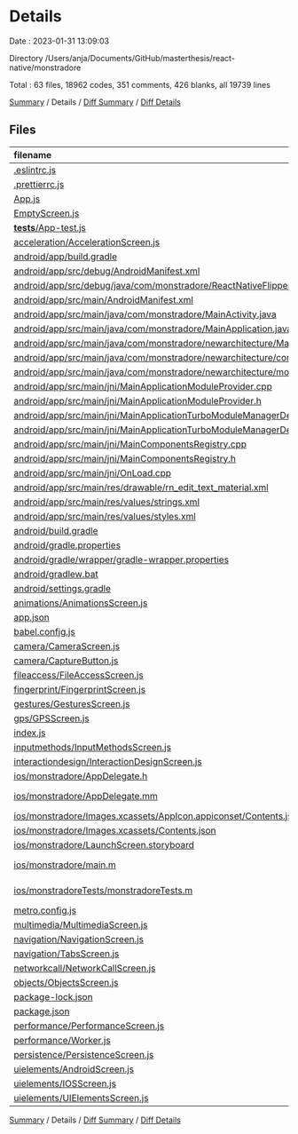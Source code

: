 # Details

Date : 2023-01-31 13:09:03

Directory /Users/anja/Documents/GitHub/masterthesis/react-native/monstradore

Total : 63 files,  18962 codes, 351 comments, 426 blanks, all 19739 lines

[Summary](results.md) / Details / [Diff Summary](diff.md) / [Diff Details](diff-details.md)

## Files
| filename | language | code | comment | blank | total |
| :--- | :--- | ---: | ---: | ---: | ---: |
| [.eslintrc.js](/.eslintrc.js) | JavaScript | 4 | 0 | 1 | 5 |
| [.prettierrc.js](/.prettierrc.js) | JavaScript | 7 | 0 | 1 | 8 |
| [App.js](/App.js) | JavaScript | 160 | 0 | 7 | 167 |
| [EmptyScreen.js](/EmptyScreen.js) | JavaScript | 5 | 0 | 3 | 8 |
| [__tests__/App-test.js](/__tests__/App-test.js) | JavaScript | 7 | 4 | 4 | 15 |
| [acceleration/AccelerationScreen.js](/acceleration/AccelerationScreen.js) | JavaScript | 30 | 0 | 7 | 37 |
| [android/app/build.gradle](/android/app/build.gradle) | Groovy | 155 | 131 | 31 | 317 |
| [android/app/src/debug/AndroidManifest.xml](/android/app/src/debug/AndroidManifest.xml) | XML | 11 | 0 | 3 | 14 |
| [android/app/src/debug/java/com/monstradore/ReactNativeFlipper.java](/android/app/src/debug/java/com/monstradore/ReactNativeFlipper.java) | Java | 60 | 8 | 6 | 74 |
| [android/app/src/main/AndroidManifest.xml](/android/app/src/main/AndroidManifest.xml) | XML | 31 | 0 | 3 | 34 |
| [android/app/src/main/java/com/monstradore/MainActivity.java](/android/app/src/main/java/com/monstradore/MainActivity.java) | Java | 29 | 12 | 8 | 49 |
| [android/app/src/main/java/com/monstradore/MainApplication.java](/android/app/src/main/java/com/monstradore/MainApplication.java) | Java | 68 | 14 | 10 | 92 |
| [android/app/src/main/java/com/monstradore/newarchitecture/MainApplicationReactNativeHost.java](/android/app/src/main/java/com/monstradore/newarchitecture/MainApplicationReactNativeHost.java) | Java | 83 | 20 | 14 | 117 |
| [android/app/src/main/java/com/monstradore/newarchitecture/components/MainComponentsRegistry.java](/android/app/src/main/java/com/monstradore/newarchitecture/components/MainComponentsRegistry.java) | Java | 22 | 8 | 7 | 37 |
| [android/app/src/main/java/com/monstradore/newarchitecture/modules/MainApplicationTurboModuleManagerDelegate.java](/android/app/src/main/java/com/monstradore/newarchitecture/modules/MainApplicationTurboModuleManagerDelegate.java) | Java | 30 | 10 | 9 | 49 |
| [android/app/src/main/jni/MainApplicationModuleProvider.cpp](/android/app/src/main/jni/MainApplicationModuleProvider.cpp) | C++ | 16 | 10 | 7 | 33 |
| [android/app/src/main/jni/MainApplicationModuleProvider.h](/android/app/src/main/jni/MainApplicationModuleProvider.h) | C++ | 11 | 0 | 6 | 17 |
| [android/app/src/main/jni/MainApplicationTurboModuleManagerDelegate.cpp](/android/app/src/main/jni/MainApplicationTurboModuleManagerDelegate.cpp) | C++ | 37 | 1 | 8 | 46 |
| [android/app/src/main/jni/MainApplicationTurboModuleManagerDelegate.h](/android/app/src/main/jni/MainApplicationTurboModuleManagerDelegate.h) | C++ | 25 | 5 | 9 | 39 |
| [android/app/src/main/jni/MainComponentsRegistry.cpp](/android/app/src/main/jni/MainComponentsRegistry.cpp) | C++ | 45 | 6 | 15 | 66 |
| [android/app/src/main/jni/MainComponentsRegistry.h](/android/app/src/main/jni/MainComponentsRegistry.h) | C++ | 23 | 1 | 9 | 33 |
| [android/app/src/main/jni/OnLoad.cpp](/android/app/src/main/jni/OnLoad.cpp) | C++ | 10 | 0 | 2 | 12 |
| [android/app/src/main/res/drawable/rn_edit_text_material.xml](/android/app/src/main/res/drawable/rn_edit_text_material.xml) | XML | 11 | 23 | 3 | 37 |
| [android/app/src/main/res/values/strings.xml](/android/app/src/main/res/values/strings.xml) | XML | 3 | 0 | 1 | 4 |
| [android/app/src/main/res/values/styles.xml](/android/app/src/main/res/values/styles.xml) | XML | 5 | 2 | 3 | 10 |
| [android/build.gradle](/android/build.gradle) | Groovy | 41 | 9 | 4 | 54 |
| [android/gradle.properties](/android/gradle.properties) | Properties | 6 | 26 | 9 | 41 |
| [android/gradle/wrapper/gradle-wrapper.properties](/android/gradle/wrapper/gradle-wrapper.properties) | Properties | 5 | 0 | 1 | 6 |
| [android/gradlew.bat](/android/gradlew.bat) | Batch | 68 | 0 | 22 | 90 |
| [android/settings.gradle](/android/settings.gradle) | Groovy | 13 | 0 | 2 | 15 |
| [animations/AnimationsScreen.js](/animations/AnimationsScreen.js) | JavaScript | 79 | 0 | 5 | 84 |
| [app.json](/app.json) | JSON | 4 | 0 | 0 | 4 |
| [babel.config.js](/babel.config.js) | JavaScript | 4 | 0 | 1 | 5 |
| [camera/CameraScreen.js](/camera/CameraScreen.js) | JavaScript | 56 | 0 | 12 | 68 |
| [camera/CaptureButton.js](/camera/CaptureButton.js) | JavaScript | 265 | 22 | 22 | 309 |
| [fileaccess/FileAccessScreen.js](/fileaccess/FileAccessScreen.js) | JavaScript | 56 | 0 | 7 | 63 |
| [fingerprint/FingerprintScreen.js](/fingerprint/FingerprintScreen.js) | JavaScript | 30 | 0 | 8 | 38 |
| [gestures/GesturesScreen.js](/gestures/GesturesScreen.js) | JavaScript | 22 | 0 | 5 | 27 |
| [gps/GPSScreen.js](/gps/GPSScreen.js) | JavaScript | 26 | 0 | 5 | 31 |
| [index.js](/index.js) | JavaScript | 4 | 3 | 3 | 10 |
| [inputmethods/InputMethodsScreen.js](/inputmethods/InputMethodsScreen.js) | JavaScript | 37 | 0 | 4 | 41 |
| [interactiondesign/InteractionDesignScreen.js](/interactiondesign/InteractionDesignScreen.js) | JavaScript | 123 | 0 | 9 | 132 |
| [ios/monstradore/AppDelegate.h](/ios/monstradore/AppDelegate.h) | C++ | 5 | 0 | 4 | 9 |
| [ios/monstradore/AppDelegate.mm](/ios/monstradore/AppDelegate.mm) | Objective-C++ | 99 | 6 | 29 | 134 |
| [ios/monstradore/Images.xcassets/AppIcon.appiconset/Contents.json](/ios/monstradore/Images.xcassets/AppIcon.appiconset/Contents.json) | JSON | 53 | 0 | 1 | 54 |
| [ios/monstradore/Images.xcassets/Contents.json](/ios/monstradore/Images.xcassets/Contents.json) | JSON | 6 | 0 | 1 | 7 |
| [ios/monstradore/LaunchScreen.storyboard](/ios/monstradore/LaunchScreen.storyboard) | XML | 46 | 1 | 1 | 48 |
| [ios/monstradore/main.m](/ios/monstradore/main.m) | Objective-C | 8 | 0 | 3 | 11 |
| [ios/monstradoreTests/monstradoreTests.m](/ios/monstradoreTests/monstradoreTests.m) | Objective-C | 53 | 0 | 14 | 67 |
| [metro.config.js](/metro.config.js) | JavaScript | 10 | 6 | 2 | 18 |
| [multimedia/MultimediaScreen.js](/multimedia/MultimediaScreen.js) | JavaScript | 69 | 0 | 5 | 74 |
| [navigation/NavigationScreen.js](/navigation/NavigationScreen.js) | JavaScript | 15 | 0 | 4 | 19 |
| [navigation/TabsScreen.js](/navigation/TabsScreen.js) | JavaScript | 44 | 0 | 7 | 51 |
| [networkcall/NetworkCallScreen.js](/networkcall/NetworkCallScreen.js) | JavaScript | 34 | 0 | 6 | 40 |
| [objects/ObjectsScreen.js](/objects/ObjectsScreen.js) | JavaScript | 62 | 0 | 9 | 71 |
| [package-lock.json](/package-lock.json) | JSON | 16,186 | 0 | 1 | 16,187 |
| [package.json](/package.json) | JSON | 65 | 0 | 1 | 66 |
| [performance/PerformanceScreen.js](/performance/PerformanceScreen.js) | JavaScript | 66 | 0 | 5 | 71 |
| [performance/Worker.js](/performance/Worker.js) | JavaScript | 9 | 23 | 7 | 39 |
| [persistence/PersistenceScreen.js](/persistence/PersistenceScreen.js) | JavaScript | 58 | 0 | 7 | 65 |
| [uielements/AndroidScreen.js](/uielements/AndroidScreen.js) | JavaScript | 161 | 0 | 10 | 171 |
| [uielements/IOSScreen.js](/uielements/IOSScreen.js) | JavaScript | 31 | 0 | 6 | 37 |
| [uielements/UIElementsScreen.js](/uielements/UIElementsScreen.js) | JavaScript | 155 | 0 | 7 | 162 |

[Summary](results.md) / Details / [Diff Summary](diff.md) / [Diff Details](diff-details.md)
